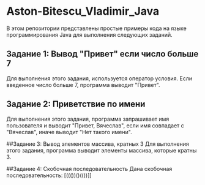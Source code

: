 # Aston-Bitescu_Vladimir_Java

В этом репозитории представлены простые примеры кода на языке программирования Java для выполнения следующих заданий.

## Задание 1: Вывод "Привет" если число больше 7
Для выполнения этого задания, используется оператор условия. Если введенное число больше 7, программа выводит "Привет".

## Задание 2: Приветствие по имени
Для выполнения этого задания, программа запрашивает имя пользователя и выводит "Привет, Вячеслав", если имя совпадает с "Вячеслав", иначе выводит "Нет такого имени".

##Задание 3: Вывод элементов массива, кратных 3
Для выполнения этого задания, программа выводит элементы массива, которые кратны 3.

##Задание 4: Скобочная последовательность
Дана скобочная последовательность: [((())()(())]]

